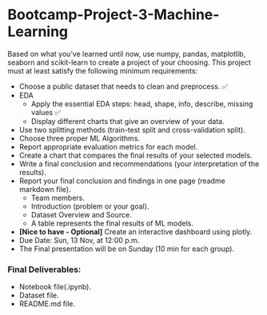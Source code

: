 # Bootcamp-Project-3-Machine-Learning

Based on what you’ve learned until now, use numpy, pandas, matplotlib, seaborn and scikit-learn to create a project of your choosing. This project must at least satisfy the following minimum requirements:

- Choose a public dataset that needs to clean and preprocess. ✅
- EDA
  - Apply the essential EDA steps: head, shape, info, describe, missing values ✅
  - Display different charts that give an overview of  your data.
- Use two splitting methods (train-test split and cross-validation split).
- Choose three proper ML Algorithms.
- Report appropriate evaluation metrics for each model.
- Create a chart that compares the final results of your selected models.
- Write a final conclusion and recommendations (your interpretation of the results).
- Report your final conclusion and findings in one page (readme markdown file).
  - Team members.
  - Introduction (problem or your goal).
  - Dataset Overview and Source.
  - A table represents the final results of ML models.
- **[Nice to have - Optional]** Create an interactive dashboard using plotly.
- Due Date: Sun, 13 Nov, at 12:00 p.m.
- The Final presentation will be on Sunday (10 min for each group).

### Final Deliverables:
- Notebook file(.ipynb).
- Dataset file.
- README.md file.
